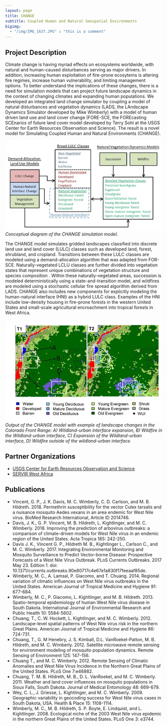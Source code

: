 ```yaml
---
layout: page
title: CHANGE
subtitle: Coupled Human and Natural Geospatial Environments
bigimg: 
  - "/img/IMG_1637.JPG" : "this is a comment"
---
```


## Project Description

Climate change is having myriad effects on ecosystems worldwide, with natural and human-caused disturbances serving as major drivers. In addition, increasing human exploitation of fire-prone ecosytems is altering fire regimes, increase human vulnerability, and limiting management options. To better understand the implications of these changes, there is a need for simulation models that can project future landscape dynamics in the context of changing climates and expanding human populations. We developed an integrated land change simulator by coupling a model of natural disturbances and vegetation dynamics (LADS, the LAndscape Dynamics Simulator developed by Mike Wimberly) with a model of human driven land use and land cover change (FORE-SCE, the FOREcasting SCEnarios of future land cover model developed by Terry Sohl at the USGS Center for Earth Resources Observation and Science). The result is a novel model for Simulating Coupled Human and Natural Environments (CHANGE). 

![CHANGE system flowchart](/img/CHANGE_flowchart.jpg)<br/>
*Conceptual diagram of the CHANGE simulation model.*

The CHANGE model simulates gridded landscapes classified into discrete land use and land cover (LULC) classes such as developed land, forest, shrubland, and cropland. Transitions between these LULC classes are modeled using a demand-allocation algorithm that was adapted from FOR-SCE. Naturally-vegetated LCLU classes are further divided into vegetation states that represent unique combinations of vegetation structure and species composition . Within these naturally-vegetated areas, succession is modeled deterministically using a state-and-transition model, and wildfires are modeled using a stochastic cellular fire spread algorithm derived from LADS. CHANGE also includes new components for explicitly modeling the human-natural interface (HNI) as a hybrid LULC class. Examples of the HNI include low-density housing in fire-prone forests in the western United States and small-scale agricultural encroachment into tropical forests in West Africa.

![CHANGE sample output](/img/Change_example.jpg)<br/>
*Output of the CHANGE model with example of landscape changes in the Colorado Front Range: A) Wildland-urban interface expansion, B) Wildfire in the Wildland-urban interface, C) Expansion of the Wildland-urban interface, D) Wildfire outside of the wildland-urban interface.*

## Partner Organizations

* [USGS Center for Earth Resources Observation and Science](https://eros.usgs.gov/)
* [SERVIR West Africa](https://servirglobal.net/Regions/West-Africa)

## Publications

* Vincent, G. P., J. K. Davis, M. C. Wimberly, C. D. Carlson, and M. B. Hildreth. 2018. Permethrin susceptibility for the vector Culex tarsalis and a nuisance mosquito Aedes vexans in an area endemic for West Nile virus. BioMed Research International, Article ID 2014746.
* Davis, J. K., G. P. Vincent, M. B. Hildreth, L. Kightlinger, and M. C. Wimberly. 2018. Improving the prediction of arbovirus outbreaks: a comparison of climate-driven models for West Nile virus in an endemic region of the United States. Acta Tropica 185: 242-250.
* Davis J. K., Vincent G. P., Hildreth M. B., Kightlinger L., Carlson C., and M. C. Wimberly. 2017. Integrating Environmental Monitoring and Mosquito Surveillance to Predict Vector-borne Disease: Prospective Forecasts of a West Nile Virus Outbreak. PLoS Currents Outbreaks. 2017 May 23. Edition 1. doi: 10.1371/currents.outbreaks.90e80717c4e67e1a830f17feeaaf85de.
* Wimberly, M. C., A. Lamsal, P. Giacomo, and T. Chuang. 2014. Regional variation of climatic influences on West Nile virus outbreaks in the United States. American Journal of Tropical Medicine and Hygiene 91: 677-684. 
* Wimberly, M. C., P. Giacomo, L. Kightlinger, and M. B. Hildreth. 2013. Spatio-temporal epidemiology of human West Nile virus disease in South Dakota. International Journal of Environmental Research and Public Health 10: 5584-5602.
* Chuang, T., C. W. Hockett, L. Kightlinger, and M. C. Wimberly. 2012. Landscape-level spatial patterns of West Nile virus risk in the northern Great Plains. American Journal of Tropical Medicine and Hygiene 86: 724-731.
* Chuang, T., G. M Henebry, J. S. Kimball, D.L. VanRoekel-Patton, M. B. Hildreth, and M. C. Wimberly. 2012. Satellite microwave remote sensing for environment modeling of mosquito population dynamics. Remote Sensing of Environment 125: 147-156. 
* Chuang T., and M. C. Wimberly. 2012. Remote Sensing of Climatic Anomalies and West Nile Virus Incidence in the Northern Great Plains of the United States. PLoS One 7:e46882.
* Chuang, T. M. B. Hildreth, M. B., D. L. VanRoekel, and M. C. Wimberly. 2011. Weather and land cover influences on mosquito populations in Sioux Falls, South Dakota. Journal of Medical Entomology 48: 669-679. 
* Wey, C. L., J. Griesse, L. Kightlinger, and M. C. Wimberly. 2009. Geographic variability in geocoding success for West Nile virus cases in South Dakota, USA. Health & Place 15: 1108-1114.
* Wimberly, M. C., M. B. Hildreth, S. P. Boyte, E. Lindquist, and L. Kightlinger. 2008. Ecological niche of the 2003 West Nile virus epidemic in the northern Great Plains of the United States. PLoS One 3: e3744.


